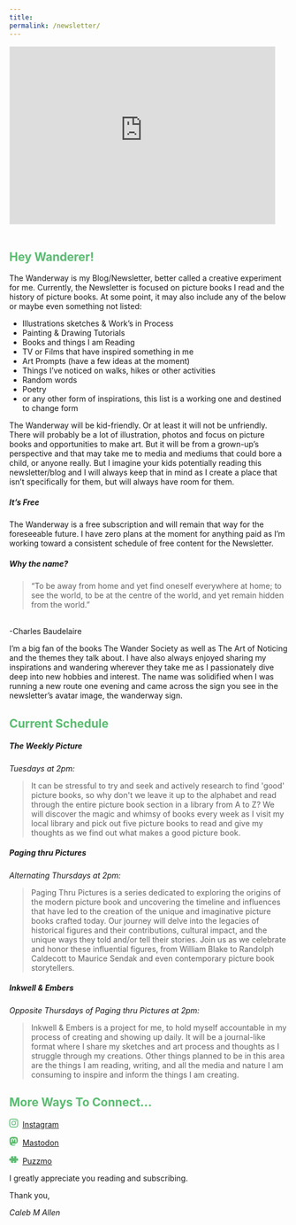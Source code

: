 ```yaml
---
title: 
permalink: /newsletter/
---
```

<iframe src="https://thewanderway.substack.com/embed" width="480" height="320" style="border:1px solid #EEE; background:white;" frameborder="0" scrolling="no"></iframe>
<br>
<br>

<h2 style="color: #5ABB71;">Hey Wanderer!</h2>

The Wanderway is my Blog/Newsletter, better called a creative experiment for me. Currently, the Newsletter is focused on picture books I read and the history of picture books. At some point, it may also include any of the below or maybe even something not listed:

- Illustrations sketches & Work’s in Process
- Painting & Drawing Tutorials
- Books and things I am Reading
- TV or Films that have inspired something in me
- Art Prompts (have a few ideas at the moment)
- Things I’ve noticed on walks, hikes or other activities
- Random words
- Poetry
- or any other form of inspirations, this list is a working one and destined to change form

The Wanderway will be kid-friendly. Or at least it will not be unfriendly. There will probably be a lot of illustration, photos and focus on picture books and opportunities to make art. But it will be from a grown-up’s perspective and that may take me to media and mediums that could bore a child, or anyone really. But I imagine your kids potentially reading this newsletter/blog and I will always keep that in mind as I create a place that isn’t specifically for them, but will always have room for them.

##### It’s Free

The Wanderway is a free subscription and will remain that way for the foreseeable future. I have zero plans at the moment for anything paid as I’m working toward a consistent schedule of free content for the Newsletter.

##### Why the name?

> “To be away from home and yet find oneself everywhere at home; to see the world, to be at the centre of the world, and yet remain hidden from the world.” <br>
<br>
-Charles Baudelaire

I’m a big fan of the books The Wander Society as well as The Art of Noticing and the themes they talk about. I have also always enjoyed sharing my inspirations and wandering wherever they take me as I passionately dive deep into new hobbies and interest. The name was solidified when I was running a new route one evening and came across the sign you see in the newsletter’s avatar image, the wanderway sign.

<h2 style="color: #5ABB71;">Current Schedule</h2>

##### The Weekly Picture

*Tuesdays at 2pm:*

> It can be stressful to try and seek and actively research to find 'good' picture books, so why don't we leave it up to the alphabet and read through the entire picture book section in a library from A to Z? We will discover the magic and whimsy of books every week as I visit my local library and pick out five picture books to read and give my thoughts as we find out what makes a good picture book.

##### Paging thru Pictures

*Alternating Thursdays at 2pm:*

> Paging Thru Pictures is a series dedicated to exploring the origins of the modern picture book and uncovering the timeline and influences that have led to the creation of the unique and imaginative picture books crafted today. Our journey will delve into the legacies of historical figures and their contributions, cultural impact, and the unique ways they told and/or tell their stories. Join us as we celebrate and honor these influential figures, from William Blake to Randolph Caldecott to Maurice Sendak and even contemporary picture book storytellers.

##### Inkwell & Embers

*Opposite Thursdays of Paging thru Pictures at 2pm:*

> Inkwell & Embers is a project for me, to hold myself accountable in my process of creating and showing up daily. It will be a journal-like format where I share my sketches and art process and thoughts as I struggle through my creations. Other things planned to be in this area are the things I am reading, writing, and all the media and nature I am consuming to inspire and inform the things I am creating.

<h2 style="color: #5ABB71;">More Ways To Connect...</h2>

<h style="color:#5ABB71;"><svg xmlns="http://www.w3.org/2000/svg" width="16" height="16" fill="currentColor" class="bi bi-instagram" viewBox="0 0 16 16">
  <path d="M8 0C5.829 0 5.556.01 4.703.048 3.85.088 3.269.222 2.76.42a3.917 3.917 0 0 0-1.417.923A3.927 3.927 0 0 0 .42 2.76C.222 3.268.087 3.85.048 4.7.01 5.555 0 5.827 0 8.001c0 2.172.01 2.444.048 3.297.04.852.174 1.433.372 1.942.205.526.478.972.923 1.417.444.445.89.719 1.416.923.51.198 1.09.333 1.942.372C5.555 15.99 5.827 16 8 16s2.444-.01 3.298-.048c.851-.04 1.434-.174 1.943-.372a3.916 3.916 0 0 0 1.416-.923c.445-.445.718-.891.923-1.417.197-.509.332-1.09.372-1.942C15.99 10.445 16 10.173 16 8s-.01-2.445-.048-3.299c-.04-.851-.175-1.433-.372-1.941a3.926 3.926 0 0 0-.923-1.417A3.911 3.911 0 0 0 13.24.42c-.51-.198-1.092-.333-1.943-.372C10.443.01 10.172 0 7.998 0h.003zm-.717 1.442h.718c2.136 0 2.389.007 3.232.046.78.035 1.204.166 1.486.275.373.145.64.319.92.599.28.28.453.546.598.92.11.281.24.705.275 1.485.039.843.047 1.096.047 3.231s-.008 2.389-.047 3.232c-.035.78-.166 1.203-.275 1.485a2.47 2.47 0 0 1-.599.919c-.28.28-.546.453-.92.598-.28.11-.704.24-1.485.276-.843.038-1.096.047-3.232.047s-2.39-.009-3.233-.047c-.78-.036-1.203-.166-1.485-.276a2.478 2.478 0 0 1-.92-.598 2.48 2.48 0 0 1-.6-.92c-.109-.281-.24-.705-.275-1.485-.038-.843-.046-1.096-.046-3.233 0-2.136.008-2.388.046-3.231.036-.78.166-1.204.276-1.486.145-.373.319-.64.599-.92.28-.28.546-.453.92-.598.282-.11.705-.24 1.485-.276.738-.034 1.024-.044 2.515-.045v.002zm4.988 1.328a.96.96 0 1 0 0 1.92.96.96 0 0 0 0-1.92zm-4.27 1.122a4.109 4.109 0 1 0 0 8.217 4.109 4.109 0 0 0 0-8.217zm0 1.441a2.667 2.667 0 1 1 0 5.334 2.667 2.667 0 0 1 0-5.334"/>
</svg></h>&nbsp;&nbsp;<a href="https://www.instagram.com/caleb.mallen/"><u>Instagram</u></a>
<br>

<h style="color:#5ABB71;"><svg xmlns="http://www.w3.org/2000/svg" width="16" height="16" fill="currentColor" class="bi bi-mastodon" viewBox="0 0 16 16">
  <path d="M11.19 12.195c2.016-.24 3.77-1.475 3.99-2.603.348-1.778.32-4.339.32-4.339 0-3.47-2.286-4.488-2.286-4.488C12.062.238 10.083.017 8.027 0h-.05C5.92.017 3.942.238 2.79.765c0 0-2.285 1.017-2.285 4.488l-.002.662c-.004.64-.007 1.35.011 2.091.083 3.394.626 6.74 3.78 7.57 1.454.383 2.703.463 3.709.408 1.823-.1 2.847-.647 2.847-.647l-.06-1.317s-1.303.41-2.767.36c-1.45-.05-2.98-.156-3.215-1.928a3.614 3.614 0 0 1-.033-.496s1.424.346 3.228.428c1.103.05 2.137-.064 3.188-.189zm1.613-2.47H11.13v-4.08c0-.859-.364-1.295-1.091-1.295-.804 0-1.207.517-1.207 1.541v2.233H7.168V5.89c0-1.024-.403-1.541-1.207-1.541-.727 0-1.091.436-1.091 1.296v4.079H3.197V5.522c0-.859.22-1.541.66-2.046.456-.505 1.052-.764 1.793-.764.856 0 1.504.328 1.933.983L8 4.39l.417-.695c.429-.655 1.077-.983 1.934-.983.74 0 1.336.259 1.791.764.442.505.661 1.187.661 2.046v4.203z"/>
</svg></h>&nbsp;&nbsp;<a href="https://mastodon.social/@caleballen"><u>Mastodon</u></a>
<br>

<h style="color:#5ABB71;"><svg xmlns="http://www.w3.org/2000/svg" width="16" height="16" fill="currentColor" class="bi bi-puzzle-fill" viewBox="0 0 16 16">
  <path d="M3.112 3.645A1.5 1.5 0 0 1 4.605 2H7a.5.5 0 0 1 .5.5v.382c0 .696-.497 1.182-.872 1.469a.459.459 0 0 0-.115.118.113.113 0 0 0-.012.025L6.5 4.5v.003l.003.01c.004.01.014.028.036.053a.86.86 0 0 0 .27.194C7.09 4.9 7.51 5 8 5c.492 0 .912-.1 1.19-.24a.86.86 0 0 0 .271-.194.213.213 0 0 0 .036-.054l.003-.01v-.008a.112.112 0 0 0-.012-.025.459.459 0 0 0-.115-.118c-.375-.287-.872-.773-.872-1.469V2.5A.5.5 0 0 1 9 2h2.395a1.5 1.5 0 0 1 1.493 1.645L12.645 6.5h.237c.195 0 .42-.147.675-.48.21-.274.528-.52.943-.52.568 0 .947.447 1.154.862C15.877 6.807 16 7.387 16 8s-.123 1.193-.346 1.638c-.207.415-.586.862-1.154.862-.415 0-.733-.246-.943-.52-.255-.333-.48-.48-.675-.48h-.237l.243 2.855A1.5 1.5 0 0 1 11.395 14H9a.5.5 0 0 1-.5-.5v-.382c0-.696.497-1.182.872-1.469a.459.459 0 0 0 .115-.118.113.113 0 0 0 .012-.025L9.5 11.5v-.003l-.003-.01a.214.214 0 0 0-.036-.053.859.859 0 0 0-.27-.194C8.91 11.1 8.49 11 8 11c-.491 0-.912.1-1.19.24a.859.859 0 0 0-.271.194.214.214 0 0 0-.036.054l-.003.01v.002l.001.006a.113.113 0 0 0 .012.025c.016.027.05.068.115.118.375.287.872.773.872 1.469v.382a.5.5 0 0 1-.5.5H4.605a1.5 1.5 0 0 1-1.493-1.645L3.356 9.5h-.238c-.195 0-.42.147-.675.48-.21.274-.528.52-.943.52-.568 0-.947-.447-1.154-.862C.123 9.193 0 8.613 0 8s.123-1.193.346-1.638C.553 5.947.932 5.5 1.5 5.5c.415 0 .733.246.943.52.255.333.48.48.675.48h.238z"/>
</svg></h>&nbsp;&nbsp;<a href="https://www.puzzmo.com/user/bu/kale"><u>Puzzmo</u></a>

I greatly appreciate you reading and subscribing.


Thank you,

*Caleb M Allen*


